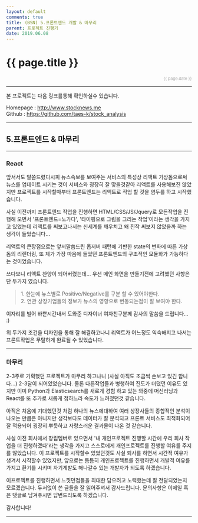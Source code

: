 ```yaml
---
layout: default
comments: true
title: (BSN) 5.프론트엔드 개발 & 마무리
parent: 프로젝트 진행기
date: 2019.06.08
---
```


<h1>{{ page.title }}</h1>  
<div style="text-align:right; font-size:11px; color:#aaa">{{ page.date }} </div>

---

본 프로젝트는 다음 링크를통해 확인하실수 있습니다.  
  
Homepage : <http://www.stocknews.me>  
Github : <https://github.com/taes-k/stock_analysis>  

---

## 5.프론트엔드 & 마무리

---

### React

앞서서도 말씀드렸다시피 뉴스속보를 보여주는 서비스의 특성상 리액트 가상돔으로써 뉴스를 업데이트 시키는 것이 서비스와 굉장히 잘 맞을것같아 리액트를 사용해보진 않았지만 프로젝트를 시작할때부터 프론트엔드는 리액트로 작업 할 것을 염두를 하고 시작했습니다.   
  
사실 이전까지 프론트엔드 작업을 진행하면 HTML/CSS/JS/Jquery로 모든작업을 진행해 오면서 '프론트엔드=노가다', '타이핑으로 그림을 그리는 작업'이라는 생각을 가지고 있었는데 리액트를 써보고나서는 신세계를 깨우치고 왜 진작 써보지 않았을까 하는 생각이 들었습니다...   
  
리액트의 큰장점으로는 앞서말씀드린 옵저버 패턴에 기반한 state의 변화에 따른 가상돔의 리렌더링, 또 제가 가장 마음에 들었던 프론트엔드의 구조적인 모듈화가 가능하다는 것이었습니다.  
  
쓰다보니 리액트 찬양이 되어버렸는데... 우선 메인 화면을 만들기전에 고려했던 사항은 단 두가지 였습니다.  

> 1\. 한눈에 뉴스별로 Positive/Negative를 구분 할 수 있어야한다.   
> 2\. 연관 상장기업들의 정보가 뉴스의 영향으로 변동되는점이 잘 보여야 한다.   
  
이자리를 빌어 바쁜시간내서 도와준 디자이너 여자친구분께 감사의 말씀을 드립니다... :)  
  
위 두가지 조건을 디자인을 통해 잘 해결하고나니 리액트가 어느정도 익숙해지고 나서는 프론트작업은 무탈하게 완료될 수 있었습니다.

---

### 마무리

2-3주로 기획했던 프로젝트가 마무리 하고나니 (사실 아직도 조금씩 손보고 있긴 합니다...) 2-3달이 되어있었습니다. 물론 다른작업들과 병행하여 진도가 더뎠던 이유도 있지만 이미 Python과 Elasticsearch를 새로게 경험 하고 있는 와중에 머신러닝과 React를 또 추가로 새롭게 접하느라 속도가 느려졌던것 같습니다.  

아직은 처음에 기대했던것 처럼 하나의 뉴스에대하여 여러 상장사들의 종합적인 분석이 나오는 만큼은 아니지만 생각보다도 데이터가 잘 분석되고 프론트 서비스도 최적화되어 잘 적용되어 굉장히 뿌듯하고 자랑스러운 결과물이 나온 것 같습니다.  

사실 이전 회사에서 창립멤버로 있으면서 '내 개인프로젝트 진행할 시간에 우리 회사 작업을 더 진행하겠다'라는 생각을 가지고 스스로에게 개인프로젝트를 진행할 여유를 주지를 않았습니다. 이 프로젝트를 시작할수 있었던것도 사실 퇴사를 하면서 시간적 여유가 생겨서 시작할수 있었지만, 앞으로는 틈틈히 개인프로젝트를 진행하면서 개발적 여유를 가지고 환기를 시키며 자기계발도 해나갈수 있는 개발자가 되도록 하겠습니다.  

이프로젝트를 진행하면서 느꼇던점들을 최대한 담으려고 노력했는데 잘 전달되었는지 모르겠습니다. 두서없이 쓴 글들을 잘 읽어주셔서 감사드립니다. 문의사항은 이메일 혹은 댓글로 남겨주시면 답변드리도록 하겠습니다.  

감사합니다!   
  
---   

